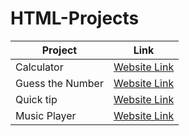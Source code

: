 <p align="center">

# HTML-Projects
 

| Project  |  Link  |
|---|---|
| Calculator  | [Website Link](https://leomajorr.github.io/HTML-Projects/Calculator/index.html) |
|  Guess the Number | [Website Link](https://leomajorr.github.io/HTML-Projects/Guess-The-Number-Game/index.html)  |
| Quick tip  | [Website Link](https://leomajorr.github.io/HTML-Projects/Quick-Tip/index.html)  |
|  Music Player | [Website Link](https://leomajorr.github.io/HTML-Projects/Music-Player/index.html) |
</p>